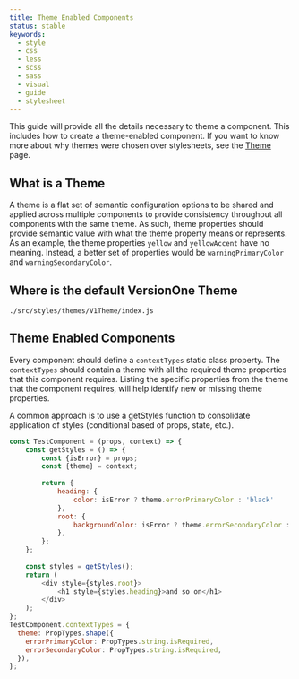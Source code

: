 ```yaml
---
title: Theme Enabled Components
status: stable
keywords:
  - style
  - css
  - less
  - scss
  - sass
  - visual
  - guide
  - stylesheet
---
```


This guide will provide all the details necessary to theme a component. This includes how to create a theme-enabled component. If you want to know more about why themes were chosen over stylesheets, see the [Theme](#/page/Theme) page.

## What is a Theme
A theme is a flat set of semantic configuration options to be shared and applied across multiple components to provide consistency throughout all components with the same theme. As such, theme properties should provide semantic value with what the theme property means or represents. As an example, the theme properties `yellow` and `yellowAccent` have no meaning. Instead, a better set of properties would be `warningPrimaryColor` and `warningSecondaryColor`.

## Where is the default VersionOne Theme
`./src/styles/themes/V1Theme/index.js`

## Theme Enabled Components
Every component should define a `contextTypes` static class property. The `contextTypes` should contain a theme with all the required theme properties that this component requires. Listing the specific properties from the theme that the component requires, will help identify new or missing theme properties.

A common approach is to use a getStyles function to consolidate application of styles (conditional based of props, 
state, etc.).

```js
const TestComponent = (props, context) => {
    const getStyles = () => {
        const {isError} = props;
        const {theme} = context;
        
        return {
            heading: {
                color: isError ? theme.errorPrimaryColor : 'black'
            },
            root: {
                backgroundColor: isError ? theme.errorSecondaryColor : 'white'
            },
        };
    };
    
    const styles = getStyles();
    return (
        <div style={styles.root}>
            <h1 style={styles.heading}>and so on</h1>
        </div>
    );
};
TestComponent.contextTypes = {
  theme: PropTypes.shape({
    errorPrimaryColor: PropTypes.string.isRequired,
    errorSecondaryColor: PropTypes.string.isRequired,
  }),
};
```
